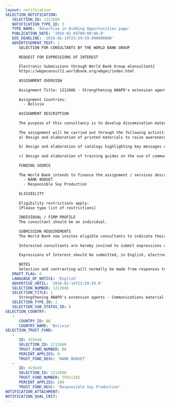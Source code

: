 ```yaml
---
layout: notification
SELECTION_NOTIFICATION: 
   SELECTION_ID: 1212686
   NOTIFICATION_TYPE_ID: 3
   TYPE_NAME: 'Advertise in Bidding Opportunities page'
   PUBLICATION_DATE: '2016-02-05T00:00:00.0'
   EOI_DEADLINE: '2016-02-14T23:59:59.900000000'
   ADVERTISEMENT_TEXT: |
      SELECTION FOR CONSULTANTS BY THE WORLD BANK GROUP
      
      REQUEST FOR EXPRESSIONS OF INTEREST
      
      Electronic Submissions through World Bank Group eConsultant2
      https://wbgeconsult2.worldbank.org/wbgec/index.html
      
      ASSIGNMENT OVERVIEW
      
      Assignment Title: 1212686 - Strengthening ANAPO's extension agents - Communications material
      
      Assignment Countries:
        - Bolivia
      
      ASSIGNMENT DESCRIPTION
      
      The purpose of this consultancy is to develop dissemination materials on best agricultural practices  aimed to provide technical assistance to ANAPOs smallholder soy producers. 
      
      The assignment will be carried out through the following activities:
      a) Design and elaboration of printed materials to raise awareness of  best agricultural practices among small soy producers 
      
      b) Design and elaboration of catalogs highlighting key messages on BAP for  ANAPOs extension agents 
      
      c) Design and elaboration of training guides on the use of communication/training material for extension agents
      
      FUNDING SOURCE
      
      The World Bank intends to finance the assignment / services described below under the following trust fund(s):
        - BANK BUDGET
        - Responsible Soy Production
      
      ELIGIBILITY
      
      Eligibility restrictions apply:
      [Please type list of restrictions]
      
      INDIVIDUAL / FIRM PROFILE
      The consultant should be an individual. 
      
      SUBMISSION REQUIREMENTS
      The World Bank now invites eligible consultants to indicate their interest in providing the services.  Interested consultants must provide information indicating that they are qualified to perform the services (brochures, description of similar assignments, experience in similar conditions, availability of appropriate skills among staff, etc.).  Please note that the total size of all attachments should be less than 5MB.  
      
      Interested consultants are hereby invited to submit expressions of interest.
      
      Expressions of Interest should be submitted, in English, electronically through World Bank Group eConsultant2 (https://wbgeconsult2.worldbank.org/wbgec/index.html)
      
      NOTES
      Selection and contracting will normally be made from responses to this notification.  The consultant will be selected from a shortlist, subject to availability of funding.
   DRAFT_FLAG: 0
   LANGUAGE_OF_NOTICE: 'English'
   ADVERTISE_UNTIL: '2016-02-14T23:59:59.0'
   SELECTION_NUMBER: 1212686
   SELECTION_TITLE: |
      Strengthening ANAPO's extension agents - Communications material
   SELECTION_TYPE_ID: 1
   SELECTION_SUB_STATUS_ID: 8
SELECTION_COUNTRY: 
   - 
      COUNTRY_ID: BO
      COUNTRY_NAME: 'Bolivia'
SELECTION_TRUST_FUND: 
   - 
      ID: 415648
      SELECTION_ID: 1212686
      TRUST_FUND_NUMBER: BB
      PERCENT_APPLIES: 0
      TRUST_FUND_DESC: 'BANK BUDGET'
   - 
      ID: 415649
      SELECTION_ID: 1212686
      TRUST_FUND_NUMBER: TF011102
      PERCENT_APPLIES: 100
      TRUST_FUND_DESC: 'Responsible Soy Production'
NOTIFICATION_ATTACHMENT: 
NOTIFICATION_QUAL_CRIT: 
---
```

